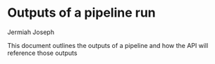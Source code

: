 # Outputs of a pipeline run
Jermiah Joseph


This document outlines the outputs of a pipeline and how the API will reference those outputs
